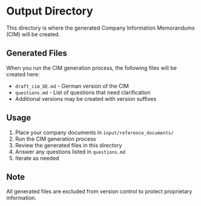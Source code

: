 # Output Directory

This directory is where the generated Company Information Memorandums (CIM) will be created.

## Generated Files

When you run the CIM generation process, the following files will be created here:

- `draft_cim_DE.md` - German version of the CIM
- `questions.md` - List of questions that need clarification
- Additional versions may be created with version suffixes

## Usage

1. Place your company documents in `input/reference_documents/`
2. Run the CIM generation process
3. Review the generated files in this directory
4. Answer any questions listed in `questions.md`
5. Iterate as needed

## Note

All generated files are excluded from version control to protect proprietary information. 